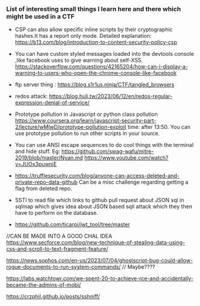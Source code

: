 <h3>List of interesting small things I learn here and there which might be used in a CTF</h3>

- CSP can also allow specific inline scripts by their cryptographic hashes.It has a report only mode. Detailed explanation: https://b13.com/blog/introduction-to-content-security-policy-csp

- You can have custom styled messages loaded into the devtools console ,like facebook uses to give warning about self-XSS. 
https://stackoverflow.com/questions/42165204/how-can-i-display-a-warning-to-users-who-open-the-chrome-console-like-facebook

- ftp server thing : https://blog.s1r1us.ninja/CTF/tangled_browsers

- redos attack: https://blog.huli.tw/2023/06/12/en/redos-regular-expression-denial-of-service/

- Prototype pollution in Javascript or python class pollution
	https://www.coursera.org/learn/javascript-security-part-2/lecture/wMlwD/prototype-pollution-exploit
	time: after 13:50. You can use prototype pollution to run other scripts in your source.
	
- You can use ANSI escape sequences to do cool things with the terminal and hide stuff. 
Eg: https://github.com/swag-wafu/mitre-2019/blob/master/Nyan.md 
	https://www.youtube.com/watch?v=JUOx3puwniE
	
	
- https://trufflesecurity.com/blog/anyone-can-access-deleted-and-private-repo-data-github Can be a misc challenge regarding getting a flag from deleted repo.

- SSTI to read file which links to github pull request about JSON sql in sqlmap which gives idea about JSON based sqli attack which they then have to perform on the database.


- https://github.com/ticarpi/jwt_tool/tree/master

//CAN BE MADE INTO A GOOD CHAL IDEA 
https://www.secforce.com/blog/new-technique-of-stealing-data-using-css-and-scroll-to-text-fragment-feature/

https://news.sophos.com/en-us/2023/07/04/ghostscript-bug-could-allow-rogue-documents-to-run-system-commands/ // Maybe????


https://labs.watchtowr.com/we-spent-20-to-achieve-rce-and-accidentally-became-the-admins-of-mobi/


https://crzphil.github.io/posts/sshniff/